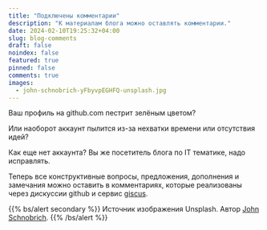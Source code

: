 ```yaml
---
title: "Подключены комментарии"
description: "К материалам блога можно оставлять комментарии."
date: 2024-02-10T19:25:32+04:00
slug: blog-comments
draft: false
noindex: false
featured: true
pinned: false
comments: true
images:
  - john-schnobrich-yFbyvpEGHFQ-unsplash.jpg
---
```

Ваш профиль на github.com пестрит зелёным цветом?

Или наоборот аккаунт пылится из-за нехватки времени или отсутствия идей?

Как еще нет аккаунта? Вы же посетитель блога по IT тематике, надо исправлять.

Теперь все конструктивные вопросы, предложения, дополнения и замечания можно оставить в комментариях,
которые реализованы через дискуссии github и сервис [giscus](https://giscus.app/).

{{% bs/alert secondary %}}
Источник изображения Unsplash. Автор [John Schnobrich](https://unsplash.com/@johnishappysometimes).
{{% /bs/alert %}}